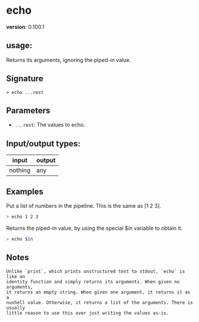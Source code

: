 # echo

**version**: 0.100.1

## **usage**:

Returns its arguments, ignoring the piped-in value.

## Signature

`> echo ...rest`

## Parameters

- `...rest`: The values to echo.

## Input/output types:

| input   | output |
| ------- | ------ |
| nothing | any    |

## Examples

Put a list of numbers in the pipeline. This is the same as [1 2 3].

```bash
> echo 1 2 3
```

Returns the piped-in value, by using the special $in variable to obtain it.

```bash
> echo $in
```

## Notes

```text
Unlike `print`, which prints unstructured text to stdout, `echo` is like an
identity function and simply returns its arguments. When given no arguments,
it returns an empty string. When given one argument, it returns it as a
nushell value. Otherwise, it returns a list of the arguments. There is usually
little reason to use this over just writing the values as-is.
```
